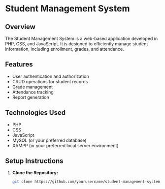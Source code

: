 # Student Management System

## Overview

The Student Management System is a web-based application developed in PHP, CSS, and JavaScript. It is designed to efficiently manage student information, including enrollment, grades, and attendance.

## Features

- User authentication and authorization
- CRUD operations for student records
- Grade management
- Attendance tracking
- Report generation

## Technologies Used

- PHP
- CSS
- JavaScript
- MySQL (or your preferred database)
- XAMPP (or your preferred local server environment)

## Setup Instructions

1. **Clone the Repository:**
   ```bash
   git clone https://github.com/yourusername/student-management-system.git
